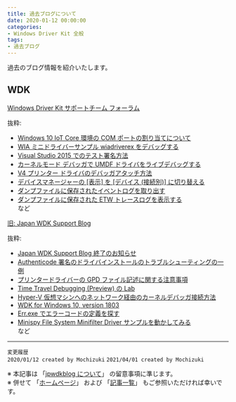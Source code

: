 ```yaml
---
title: 過去ブログについて
date: 2020-01-12 00:00:00
categories:
- Windows Driver Kit 全般
tags:
- 過去ブログ
---
```

過去のブログ情報を紹介いたします。
<!-- more -->
## WDK
[Windows Driver Kit サポートチーム フォーラム](https://social.msdn.microsoft.com/Forums/ja-JP/home?forum=wdksupportteamja)

抜粋:  
- [Windows 10 IoT Core 環境の COM ポートの割り当てについて](https://social.msdn.microsoft.com/Forums/ja-JP/521847f9-f90a-4f2b-81eb-3efb57b34152/windows-10-iot-core-com-?forum=wdksupportteamja)
- [WIA ミニドライバーサンプル wiadriverex をデバッグする](https://social.msdn.microsoft.com/Forums/ja-JP/e1979c21-d197-4fb2-a0b4-bb3d2c67337f/wia-wiadriverex-?forum=wdksupportteamja)
- [Visual Studio 2015 でのテスト署名方法](https://social.msdn.microsoft.com/Forums/ja-JP/3842e76b-676d-44ce-b1ae-1ff324b9c3b3/visual-studio-2015-123911239812486124731248832626215172604127861?forum=wdksupportteamja)
- [カーネルモード デバッガで UMDF ドライバをライブデバッグする](https://social.msdn.microsoft.com/Forums/ja-JP/d74842f6-5c05-44ad-b98d-3f26874a5647/12459125401249312523125141254012489-1248712496124831246012391?forum=wdksupportteamja)
- [V4 プリンター ドライバのデバッガアタッチ方法](https://social.msdn.microsoft.com/Forums/ja-JP/06aafefe-ba4c-407e-a4c4-36562d6c6da4/v4-?forum=wdksupportteamja)
- [デバイスマネージャーの \[表示\] を \[デバイス (接続別)\] に切り替える](https://social.msdn.microsoft.com/Forums/ja-JP/dd9447a6-6221-407e-9f01-a19b86d77567/-?forum=wdksupportteamja)
- [ダンプファイルに保存されたイベントログを取り出す](https://social.msdn.microsoft.com/Forums/ja-JP/ffae3a15-11af-4ab2-8341-4f004356a6d0?forum=wdksupportteamja)
- [ダンプファイルに保存された ETW トレースログを表示する](https://social.msdn.microsoft.com/Forums/ja-JP/8ff7b651-dcd1-4721-ab34-12c192fa0e4f/12480125311250312501124491245212523123952044523384123731242812?forum=wdksupportteamja)  
など  

[旧: Japan WDK Support Blog](https://docs.microsoft.com/ja-jp/archive/blogs/jpwdkblog/)  

抜粋:  
- [Japan WDK Support Blog 終了のお知らせ](https://docs.microsoft.com/ja-jp/archive/blogs/jpwdkblog/japan-wdk-support-blog-%E7%B5%82%E4%BA%86%E3%81%AE%E3%81%8A%E7%9F%A5%E3%82%89%E3%81%9B)  
- [Authenticode 署名のドライバインストールのトラブルシューティングの一例](https://docs.microsoft.com/ja-jp/archive/blogs/jpwdkblog/authenticode-%E7%BD%B2%E5%90%8D%E3%81%AE%E3%83%89%E3%83%A9%E3%82%A4%E3%83%90%E3%82%A4%E3%83%B3%E3%82%B9%E3%83%88%E3%83%BC%E3%83%AB%E3%81%AE%E3%83%88%E3%83%A9%E3%83%96%E3%83%AB%E3%82%B7%E3%83%A5)
- [プリンタードライバーの GPD ファイル記述に関する注意事項](https://docs.microsoft.com/ja-jp/archive/blogs/jpwdkblog/gpd_file_case_sensitive)
- [Time Travel Debugging (Preview) の Lab](https://docs.microsoft.com/ja-jp/archive/blogs/jpwdkblog/time-travel-debugging-preview-lab)
- [Hyper-V 仮想マシンへのネットワーク経由のカーネルデバッガ接続方法](https://docs.microsoft.com/ja-jp/archive/blogs/jpwdkblog/hyper-v-kernel-debug-kdnet)
- [WDK for Windows 10, version 1803
](https://docs.microsoft.com/ja-jp/archive/blogs/jpwdkblog/wdk-for-windows-10-version-1803)
- [Err.exe でエラーコードの定義を探す](https://docs.microsoft.com/ja-jp/archive/blogs/jpwdkblog/err-exe)
- [Minispy File System Minifilter Driver サンプルを動かしてみる](https://docs.microsoft.com/ja-jp/archive/blogs/jpwdkblog/minispy-file-system-minifilter-driver-%E3%82%B5%E3%83%B3%E3%83%97%E3%83%AB%E3%82%92%E5%8B%95%E3%81%8B%E3%81%97%E3%81%A6%E3%81%BF%E3%82%8B)  
など

***
`変更履歴`  
`2020/01/12 created by Mochizuki`
`2021/04/01 created by Mochizuki`  

※ 本記事は 「[jpwdkblog について](https://jpwdkblog.github.io/blog/2020/01/01/aobut-jpwdkblog/)」 の留意事項に準じます。  
※ 併せて 「[ホームページ](https://jpwdkblog.github.io/blog/)」 および 「[記事一覧](https://jpwdkblog.github.io/blog/archives/)」 もご参照いただければ幸いです。  